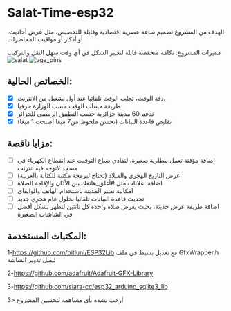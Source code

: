 # Salat-Time-esp32
.الهدف من المشروع تصميم ساعة عصرية اقتصادية وقابلة للتخصيص، مثل عرض أحاديث أو أذكار أو مواقيت المحاضرات

مميزات المشروع:
تكلفة منخفضة
قابلة لتغيير الشكل في أي وقت
سهل النقل والتركيب
![salat](https://raw.githubusercontent.com/ens4dz/Salat-Time-esp32/master/salat_art.jpg)
![vga_pins](https://raw.githubusercontent.com/ens4dz/Salat-Time-esp32/master/vga_pins.jpg)

## الخصائص الحالية:
- [x] دقة الوقت، تجلب الوقت تلقائيا عند أول تشغيل من الانترنت، 
- [x] طريقة حساب الوقت حسب الوزارة حرفيا.
- [x] تدعم 60 مدينة جزائرية حسب التطبيق الرسمي للجزائر
- [x] تقليص قاعدة البيانات (تحسن ملحوظ من7 ميغا أصبحت 1 ميغا)

## مزايا ناقصة:
- [ ] اضافة مؤقتة تعمل ببطارية صغيرة، لتفادي ضياع التوقيت عند انقطاع الكهرباء في مسجد لاتوجد فيه أنترنت
- [ ] عرض التاريخ الهجري والميلاد (تحتاج لبرمجة مكتبة للكتابة بالعربية)
- [ ] اضافة اعلانات مثل #أغلق_هاتفك بين الأذان والإقامة الصلاة
- [ ] امكانية تغيير المدينة باستخدام الهاتف والوايفاي
- [ ] تحديث قاعدة البيانات تلقائيا بحلول عام هجري جديد
- [ ] اضافة طريقة عرض حديثة، بحيث يعرض صلاة واحدة كل ثانتين لتظهر بشكل أفضل في الشاشات الصغيرة

## المكتبات المستخدمة:

1-https://github.com/bitluni/ESP32Lib 
مع تعديل بسيط في ملف GfxWrapper.h 
ليقبل تدوير الشاشة 

2-https://github.com/adafruit/Adafruit-GFX-Library

3-https://github.com/siara-cc/esp32_arduino_sqlite3_lib

أرحب بشدة بأي مساهمة لتحسين المشروع  <3
